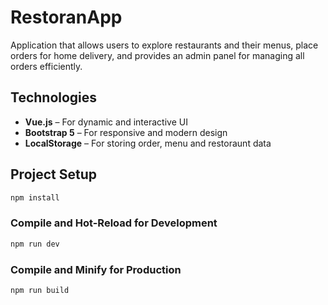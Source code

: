 # RestoranApp

Application that allows users to explore restaurants and their menus, place orders for home delivery, and provides an admin panel for managing all orders efficiently.
## Technologies

- **Vue.js** – For dynamic and interactive UI  
- **Bootstrap 5** – For responsive and modern design  
- **LocalStorage** – For storing order, menu and restoraunt data 


## Project Setup

```sh
npm install
```

### Compile and Hot-Reload for Development

```sh
npm run dev
```

### Compile and Minify for Production

```sh
npm run build
```
